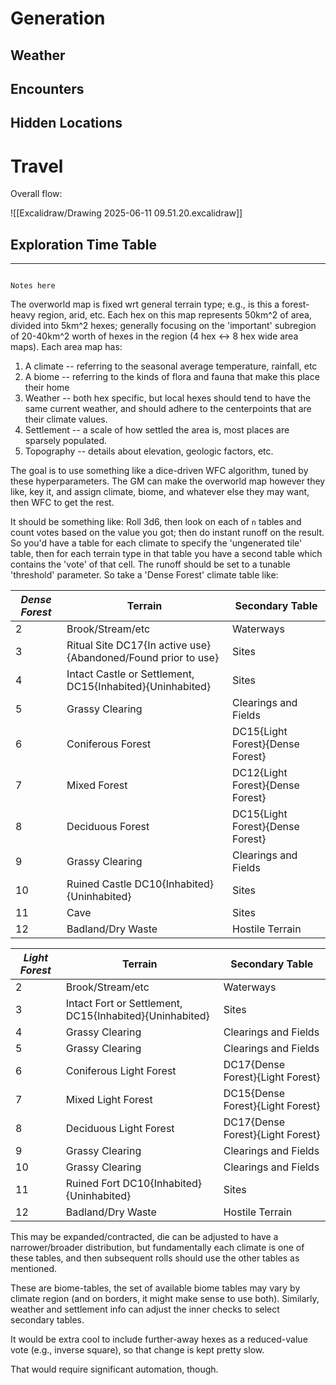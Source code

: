
# Generation

## Weather

## Encounters

## Hidden Locations

# Travel 

Overall flow:

![[Excalidraw/Drawing 2025-06-11 09.51.20.excalidraw]]


## Exploration Time Table



---

```ad-warning

Notes here

```

The overworld map is fixed wrt general terrain type; e.g., is this a forest-heavy region, arid, etc. Each hex on this map represents 50km^2 of area, divided into 5km^2 hexes; generally focusing on the 'important' subregion of 20-40km^2 worth of hexes in the region (4 hex <-> 8 hex wide area maps). Each area map has:

1. A climate -- referring to the seasonal average temperature, rainfall, etc
2. A biome -- referring to the kinds of flora and fauna that make this place their home
3. Weather -- both hex specific, but local hexes should tend to have the same current weather, and should adhere to the centerpoints that are their climate values.
4. Settlement -- a scale of how settled the area is, most places are sparsely populated.
5. Topography -- details about elevation, geologic factors, etc.

The goal is to use something like a dice-driven WFC algorithm, tuned by these hyperparameters. The GM can make the overworld map however they like, key it, and assign climate, biome, and whatever else they may want, then WFC to get the rest.

It should be something like: Roll 3d6, then look on each of `n` tables and count votes based on the value you got; then do instant runoff on the result. So you'd have a table for each climate to specify the 'ungenerated tile' table, then for each terrain type in that table you have a second table which contains the 'vote' of that cell. The runoff should be set to a tunable 'threshold' parameter. So take a 'Dense Forest' climate table like:

| *Dense Forest* | Terrain                                                       | Secondary Table                  |
| -------------- | ------------------------------------------------------------- | -------------------------------- |
| 2              | Brook/Stream/etc                                              | Waterways                        |
| 3              | Ritual Site DC17{In active use}{Abandoned/Found prior to use} | Sites                            |
| 4              | Intact Castle or Settlement, DC15{Inhabited}{Uninhabited}     | Sites                            |
| 5              | Grassy Clearing                                               | Clearings and Fields             |
| 6              | Coniferous Forest                                             | DC15{Light Forest}{Dense Forest} |
| 7              | Mixed Forest                                                  | DC12{Light Forest}{Dense Forest} |
| 8              | Deciduous Forest                                              | DC15{Light Forest}{Dense Forest} |
| 9              | Grassy Clearing                                               | Clearings and Fields             |
| 10             | Ruined Castle DC10{Inhabited}{Uninhabited}                    | Sites                            |
| 11             | Cave                                                          | Sites                            |
| 12             | Badland/Dry Waste                                             | Hostile Terrain                  |

| *Light Forest* | Terrain                                                 | Secondary Table                  |
| -------------- | ------------------------------------------------------- | -------------------------------- |
| 2              | Brook/Stream/etc                                        | Waterways                        |
| 3              | Intact Fort or Settlement, DC15{Inhabited}{Uninhabited} | Sites                            |
| 4              | Grassy Clearing                                         | Clearings and Fields             |
| 5              | Grassy Clearing                                         | Clearings and Fields             |
| 6              | Coniferous Light Forest                                 | DC17{Dense Forest}{Light Forest} |
| 7              | Mixed Light Forest                                      | DC15{Dense Forest}{Light Forest} |
| 8              | Deciduous Light Forest                                  | DC17{Dense Forest}{Light Forest} |
| 9              | Grassy Clearing                                         | Clearings and Fields             |
| 10             | Grassy Clearing                                         | Clearings and Fields             |
| 11             | Ruined Fort DC10{Inhabited}{Uninhabited}                | Sites                            |
| 12             | Badland/Dry Waste                                       | Hostile Terrain                  |

This may be expanded/contracted, die can be adjusted to have a narrower/broader distribution, but fundamentally each climate is one of these tables, and then subsequent rolls should use the other tables as mentioned.

These are biome-tables, the set of available biome tables may vary by climate region (and on borders, it might make sense to use both). Similarly, weather and settlement info can adjust the inner checks to select secondary tables.

It would be extra cool to include further-away hexes as a reduced-value vote (e.g., inverse square), so that change is kept pretty slow.

That would require significant automation, though.